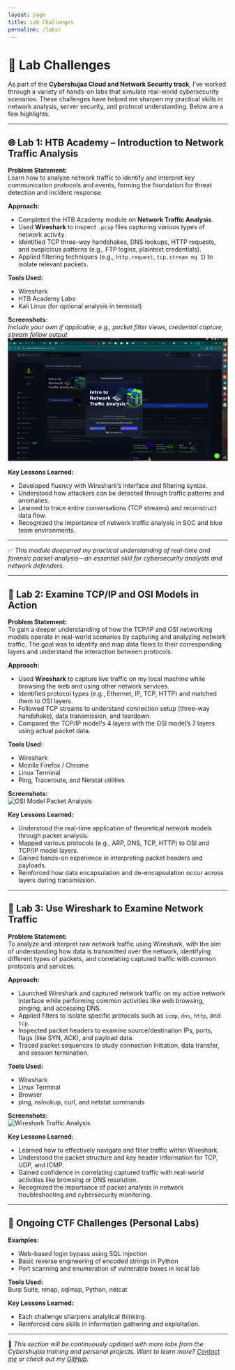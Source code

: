 ```yaml
---
layout: page
title: Lab Challenges
permalink: /labs/
---
```


# 🧪 Lab Challenges

As part of the **Cybershujaa Cloud and Network Security track**, I’ve worked through a variety of hands-on labs that simulate real-world cybersecurity scenarios. These challenges have helped me sharpen my practical skills in network analysis, server security, and protocol understanding. Below are a few highlights.

---

## 🌐 Lab 1: HTB Academy – Introduction to Network Traffic Analysis

**Problem Statement:**  
Learn how to analyze network traffic to identify and interpret key communication protocols and events, forming the foundation for threat detection and incident response.

**Approach:**  
- Completed the HTB Academy module on **Network Traffic Analysis**.
- Used **Wireshark** to inspect `.pcap` files capturing various types of network activity.
- Identified TCP three-way handshakes, DNS lookups, HTTP requests, and suspicious patterns (e.g., FTP logins, plaintext credentials).
- Applied filtering techniques (e.g., `http.request`, `tcp.stream eq 1`) to isolate relevant packets.

**Tools Used:**  
- Wireshark  
- HTB Academy Labs  
- Kali Linux (for optional analysis in terminal)  

**Screenshots:**  
*Include your own if applicable, e.g., packet filter views, credential capture, stream follow output*  
![Hack the box completion](/assets/htb.png)


**Key Lessons Learned:**  
- Developed fluency with Wireshark’s interface and filtering syntax.  
- Understood how attackers can be detected through traffic patterns and anomalies.  
- Learned to trace entire conversations (TCP streams) and reconstruct data flow.  
- Recognized the importance of network traffic analysis in SOC and blue team environments.

---

✅ *This module deepened my practical understanding of real-time and forensic packet analysis—an essential skill for cybersecurity analysts and network defenders.*

---

## 🧪 Lab 2: Examine TCP/IP and OSI Models in Action

**Problem Statement:**  
To gain a deeper understanding of how the TCP/IP and OSI networking models operate in real-world scenarios by capturing and analyzing network traffic. The goal was to identify and map data flows to their corresponding layers and understand the interaction between protocols.

**Approach:**  
- Used **Wireshark** to capture live traffic on my local machine while browsing the web and using other network services.  
- Identified protocol types (e.g., Ethernet, IP, TCP, HTTP) and matched them to OSI layers.  
- Followed TCP streams to understand connection setup (three-way handshake), data transmission, and teardown.  
- Compared the TCP/IP model's 4 layers with the OSI model’s 7 layers using actual packet data.

**Tools Used:**  
- Wireshark  
- Mozilla Firefox / Chrome  
- Linux Terminal  
- Ping, Traceroute, and Netstat utilities  

**Screenshots:**  
![OSI Model Packet Analysis](/assets/images/lab2-osi-model-traffic.png)

**Key Lessons Learned:**  
- Understood the real-time application of theoretical network models through packet analysis.  
- Mapped various protocols (e.g., ARP, DNS, TCP, HTTP) to OSI and TCP/IP model layers.  
- Gained hands-on experience in interpreting packet headers and payloads.  
- Reinforced how data encapsulation and de-encapsulation occur across layers during transmission.

---

## 🧪 Lab 3: Use Wireshark to Examine Network Traffic

**Problem Statement:**  
To analyze and interpret raw network traffic using Wireshark, with the aim of understanding how data is transmitted over the network, identifying different types of packets, and correlating captured traffic with common protocols and services.

**Approach:**  
- Launched Wireshark and captured network traffic on my active network interface while performing common activities like web browsing, pinging, and accessing DNS.
- Applied filters to isolate specific protocols such as `icmp`, `dns`, `http`, and `tcp`.
- Inspected packet headers to examine source/destination IPs, ports, flags (like SYN, ACK), and payload data.
- Traced packet sequences to study connection initiation, data transfer, and session termination.

**Tools Used:**  
- Wireshark  
- Linux Terminal  
- Browser  
- ping, nslookup, curl, and netstat commands

**Screenshots:**  
![Wireshark Traffic Analysis](/assets/images/lab3-wireshark-analysis.png)

**Key Lessons Learned:**  
- Learned how to effectively navigate and filter traffic within Wireshark.  
- Understood the packet structure and key header information for TCP, UDP, and ICMP.  
- Gained confidence in correlating captured traffic with real-world activities like browsing or DNS resolution.  
- Recognized the importance of packet analysis in network troubleshooting and cybersecurity monitoring.

---

## 🧠 Ongoing CTF Challenges (Personal Labs)

**Examples:**  
- Web-based login bypass using SQL injection
- Basic reverse engineering of encoded strings in Python
- Port scanning and enumeration of vulnerable boxes in local lab

**Tools Used:**  
Burp Suite, nmap, sqlmap, Python, netcat

**Key Lessons Learned:**  
- Each challenge sharpens analytical thinking.
- Reinforced core skills in information gathering and exploitation.

---

📌 *This section will be continuously updated with more labs from the Cybershujaa training and personal projects. Want to learn more? [Contact me](/contact/) or check out my [GitHub](https://github.com/jomondi).*
